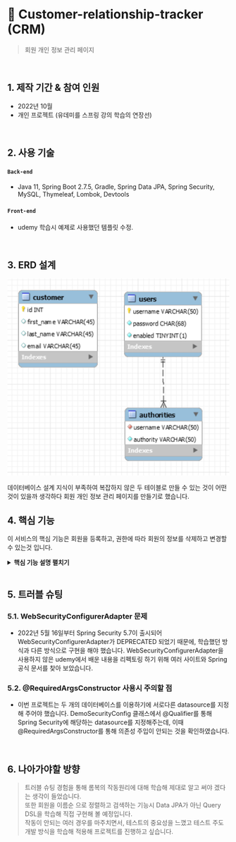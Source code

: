 # :pushpin: Customer-relationship-tracker (CRM)
> 회원 개인 정보 관리 페이지

</br>

## 1. 제작 기간 & 참여 인원
- 2022년 10월
- 개인 프로젝트 (유데미를 스프링 강의 학습의 연장선)

</br>

## 2. 사용 기술
#### `Back-end`
  - Java 11, Spring Boot 2.7.5, Gradle, Spring Data JPA, Spring Security,
    MySQL, Thymeleaf, Lombok, Devtools


#### `Front-end`
  - udemy 학습시 예제로 사용했던 템플릿 수정.

</br>

## 3. ERD 설계
![img.png](image/img.png)

데이터베이스 설계 지식이 부족하여 복잡하지 않은 두 테이블로 만들 수 있는 것이 어떤것이 있을까 생각하다
회원 개인 정보 관리 페이지를 만들기로 했습니다.

## 4. 핵심 기능
이 서비스의 핵심 기능은 회원을 등록하고, 권한에 따라 회원의 정보를 삭제하고 변경할 수 있는것 입니다.
<details>
<summary><b>핵심 기능 설명 펼치기</b></summary>
<div markdown="1">

### 4.1. Spring Data JPA를 통해 이름을 Last Name에 오름차순으로 정렬하고, 검색하는 기능
 - 아래 4.3 캡쳐한 목록을 보시면 리스트가 Last Name을 기준으로 오름차순 정렬되어 있습니다.
### 4.2. Spring AOP를 통한 로그 기록
 - 학습한 Spring AOP를 적용시켜 보고자 하였고 다음과 같이 메소드 호출 전 후로 로그를 남기는 기능을 구현 하였습니다. 
![img_4.png](image/img_4.png)
### 4.3 회원 개인 정보 수정과 삭제 기능에 대하여 권한 부여
- user1로 로그인 시 ![img_1.png](image/img_1.png)
- user2로 로그인 시
![img_2.png](image/img_2.png)
- user3로 로그인 시
![img_3.png](image/img_3.png)
위에서 확인 할 수 있듯, 각 기능의 권한 범위를 Spring Security를 통해 부여하는 기능을 구현해 보았습니다.
### 4.4 회원 추가, 삭제, 수정하는 기본적인 CRUD
![img_5.png](image/img_5.png)
- Spring Data JPA를 통해 회원 저장을 하면 DB에 추가되며 회원 개인 정보 변경과 삭제도 가능합니다.

### 4.5 로그인과 로그아웃 기능
- 회원 개인 정보 접근 시 권한 확인을 위해 로그인 기능과 로그아웃 기능을 Spring Security를 통해 구현하였습니다.
</div>
</details>
</br>

## 5. 트러블 슈팅
### 5.1. WebSecurityConfigurerAdapter 문제
- 2022년 5월 16일부터 Spring Security 5.7이 출시되어 WebSecurityConfigurerAdapter가 DEPRECATED 되었기 때문에, 학습했던 방식과 
다른 방식으로 구현을 해야 했습니다. WebSecurityConfigurerAdapter을 사용하지 않은 udemy에서 배운 내용을 리펙토링 하기 위해 여러 사이트와 Spring 공식 문서를 찾아 보았습니다.
### 5.2. @RequiredArgsConstructor 사용시 주의할 점
 - 이번 프로젝트는 두 개의 데이터베이스를 이용하기에 서로다른 datasource를 지정해 주어야 했습니다.
   DemoSecurityConfig 클래스에서 @Qualifier를 통해 Spring Security에 해당하는 datasource를 지정해주는데, 이때 @RequiredArgsConstructor를 통해 의존성 주입이 안되는 것을 확인하였습니다.
   
</br>

## 6. 나아가야할 방향
 
> 트러블 슈팅 경험을 통해 롬복의 작동원리에 대해 학습해 제대로 알고 써야 겠다는 생각이 들었습니다.  
 또한 회원을 이름순 으로 정렬하고 검색하는 기능시 Data JPA가 아닌 Query DSL을 학습해 직접 구현해 볼 예정입니다.  
> 작동이 안되는 여러 경우를 마주치면서, 테스트의 중요성을 느꼈고 테스트 주도 개발 방식을 학습해 적용해 프로젝트를 진행하고 싶습니다. 
  